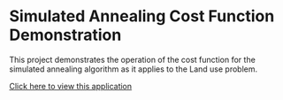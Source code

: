 # Simulated Annealing Cost Function Demonstration
This project demonstrates the operation of the cost function for the simulated annealing algorithm as it applies to the Land use problem.

[Click here to view this application](https://vramdhanie.github.io/sademo)

